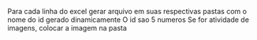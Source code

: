 Para cada linha do excel gerar arquivo em suas respectivas pastas com o nome do id gerado dinamicamente
O id sao 5 numeros
Se for atividade de imagens, colocar a imagem na pasta